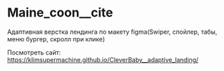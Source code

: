 # Maine_coon__cite
Адаптивная верстка лендинга по макету figma(Swiper, спойлер, табы, меню бургер, скролл при клике)

Посмотреть сайт: https://klimsupermachine.github.io/CleverBaby__adaptive_landing/
